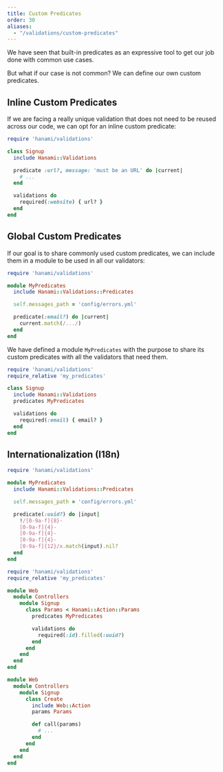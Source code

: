 ```yaml
---
title: Custom Predicates
order: 30
aliases:
  - "/validations/custom-predicates"
---
```


We have seen that built-in predicates as an expressive tool to get our job done with common use cases.

But what if our case is not common? We can define our own custom predicates.

## Inline Custom Predicates

If we are facing a really unique validation that does not need to be reused across our code, we can opt for an inline custom predicate:

```ruby
require 'hanami/validations'

class Signup
  include Hanami::Validations

  predicate :url?, message: 'must be an URL' do |current|
    # ...
  end

  validations do
    required(:website) { url? }
  end
end
```

## Global Custom Predicates

If our goal is to share commonly used custom predicates, we can include them in a module to be used in all our validators:

```ruby
require 'hanami/validations'

module MyPredicates
  include Hanami::Validations::Predicates

  self.messages_path = 'config/errors.yml'

  predicate(:email?) do |current|
    current.match(/.../)
  end
end
```

We have defined a module `MyPredicates` with the purpose to share its custom predicates with all the validators that need them.

```ruby
require 'hanami/validations'
require_relative 'my_predicates'

class Signup
  include Hanami::Validations
  predicates MyPredicates

  validations do
    required(:email) { email? }
  end
end
```

## Internationalization (I18n)

```ruby
require 'hanami/validations'

module MyPredicates
  include Hanami::Validations::Predicates

  self.messages_path = 'config/errors.yml'

  predicate(:uuid?) do |input|
    !/[0-9a-f]{8}-
    [0-9a-f]{4}-
    [0-9a-f]{4}-
    [0-9a-f]{4}-
    [0-9a-f]{12}/x.match(input).nil?
  end
end
```

```ruby
require 'hanami/validations'
require_relative 'my_predicates'

module Web
  module Controllers
    module Signup
      class Params < Hanami::Action::Params
        predicates MyPredicates

        validations do
          required(:id).filled(:uuid?)
        end
      end
    end
  end
end
```

```ruby
module Web
  module Controllers
    module Signup
      class Create
        include Web::Action
        params Params

        def call(params)
          # ...
        end
      end
    end
  end
end
```
